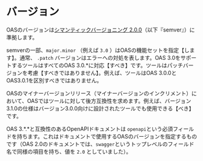 # バージョン

OASのバージョンは[シマンティックバージョニング 2.0.0](https://semver.org/spec/v2.0.0.html)（以下『semver』）に準拠します。

semverの一部、``major.minor`` （例えば ``3.0`` ）はOASの機能セットを指定【します】。通常、 ``.patch`` バージョンはエラーへの対処を表します。OAS 3.0をサポートするツールはすべてのOAS 3.0.*に対応【すべき】です。ツールはパッチバージョンを考慮【すべきではありません】。例えば、ツールはOAS 3.0.0とOAS3.0.1を区別すべきではありません。

OASのマイナーバージョンリリース（マイナーバージョンのインクリメント）において、OASではツールに対して後方互換性を求めます。例えば、バージョン3.1.0の仕様はバージョン3.0.0向けに設計されたツールでも使用できる【べき】です。

OAS 3.*.*と互換性のあるOpenAPIドキュメントは ``openapi``という必須フィールドを持ちます。これはドキュメントで使用するOASのバージョンを指定するものです（OAS 2.0のドキュメントでは、``swagger``というトップレベルのフィールド名で同様の項目を持ち、値を ``2.0`` としていました）。

